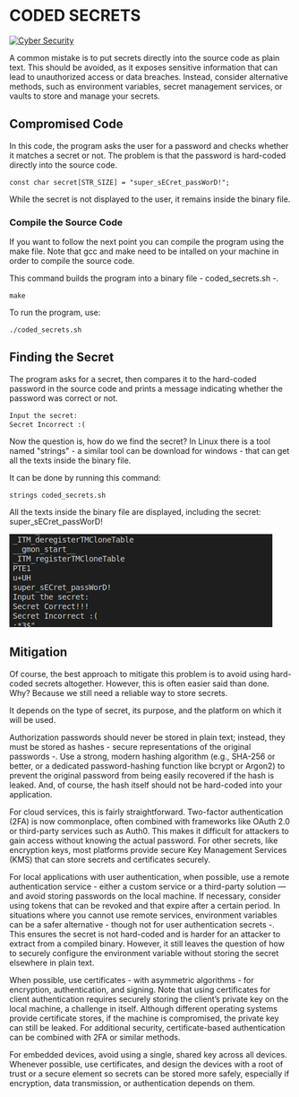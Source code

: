 # CODED SECRETS

<a href='' target="_blank"><img alt='Cyber Security' src='https://img.shields.io/badge/Cyber_Security-100000?style=for-the-badge&logo=Cyber Security&logoColor=B60000&labelColor=FFA200&color=FFA200'/></a>


A common mistake is to put secrets directly into the source code as plain text. This should be avoided, as it exposes sensitive information that can lead to unauthorized access or data breaches. Instead, consider alternative methods, such as environment variables, secret management services, or vaults to store and manage your secrets.

## Compromised Code
In this code, the program asks the user for a password and checks whether it matches a secret or not. The problem is that the password is hard-coded directly into the source code.

```shell
const char secret[STR_SIZE] = "super_sECret_passWorD!";
```

While the secret is not displayed to the user, it remains inside the binary file.

### Compile the Source Code
If you want to follow the next point you can compile the program using the make file. Note that gcc and make need to be intalled on your machine in order to compile the source code.

This command builds the program into a binary file - coded_secrets.sh -. 
```shell
make
```
To run the program, use:
```shell
./coded_secrets.sh
```

## Finding the Secret
The program asks for a secret, then compares it to the hard-coded password in the source code and prints a message indicating whether the password was correct or not.

```shell
Input the secret: 
Secret Incorrect :(
```

Now the question is, how do we find the secret? In Linux there is a tool named "strings" - a similar tool can be download for windows - that can get all the texts inside the binary file.

It can be done by running this command:
```shell
strings coded_secrets.sh
```
All the texts inside the binary file are displayed, including the secret: super_sECret_passWorD!

![alt text](image.png)


## Mitigation
Of course, the best approach to mitigate this problem is to avoid using hard-coded secrets altogether. However, this is often easier said than done. Why? Because we still need a reliable way to store secrets.

It depends on the type of secret, its purpose, and the platform on which it will be used. 

Authorization passwords should never be stored in plain text; instead, they must be stored as hashes - secure representations of the original passwords -. Use a strong, modern hashing algorithm (e.g., SHA-256 or better, or a dedicated password-hashing function like bcrypt or Argon2) to prevent the original password from being easily recovered if the hash is leaked. And, of course, the hash itself should not be hard-coded into your application. 

For cloud services, this is fairly straightforward. Two-factor authentication (2FA) is now commonplace, often combined with frameworks like OAuth 2.0 or third-party services such as Auth0. This makes it difficult for attackers to gain access without knowing the actual password. For other secrets, like encryption keys, most platforms provide secure Key Management Services (KMS) that can store secrets and certificates securely.

For local applications with user authentication, when possible, use a remote authentication service - either a custom service or a third-party solution — and avoid storing passwords on the local machine. If necessary, consider using tokens that can be revoked and that expire after a certain period. In situations where you cannot use remote services, environment variables can be a safer alternative - though not for user authentication secrets -. This ensures the secret is not hard-coded and is harder for an attacker to extract from a compiled binary. However, it still leaves the question of how to securely configure the environment variable without storing the secret elsewhere in plain text.

When possible, use certificates - with asymmetric algorithms - for encryption, authentication, and signing. Note that using certificates for client authentication requires securely storing the client’s private key on the local machine, a challenge in itself. Although different operating systems provide certificate stores, if the machine is compromised, the private key can still be leaked. For additional security, certificate-based authentication can be combined with 2FA or similar methods.

For embedded devices, avoid using a single, shared key across all devices. Whenever possible, use certificates, and design the devices with a root of trust or a secure element so secrets can be stored more safely, especially if encryption, data transmission, or authentication depends on them.
